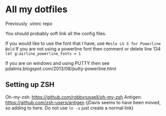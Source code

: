 All my dotfiles
====

Previously .vimrc repo

You should probably soft link all the config files.

If you would like to use the font that I have, use `Meslo LG S for Powerline Bold`
If you are not using a powerline font then comment or delete line 134 `let g:airline_powerline_fonts = 1`

If you are on windows and using PUTTY then see pdalinis.blogspot.com/2013/08/putty-powerline.html

## Setting up ZSH
Oh-my-zsh: https://github.com/robbyrussell/oh-my-zsh
Antigen: https://github.com/zsh-users/antigen
(jDavis seems to have been moved, so adding to here. Do not use `ln -s` just create a normal link)
